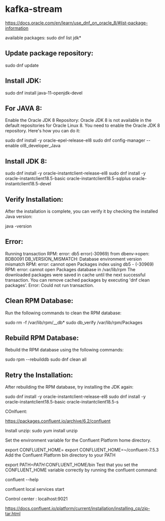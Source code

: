 ﻿# kafka-stream
https://docs.oracle.com/en/learn/use_dnf_on_oracle_8/#list-package-information

available packages:
sudo dnf list jdk*

Update package repository:
---
sudo dnf update

Install JDK:
--
sudo dnf install java-11-openjdk-devel

For JAVA 8:
------------
Enable the Oracle JDK 8 Repository:
Oracle JDK 8 is not available in the default repositories for Oracle Linux 8. You need to enable the Oracle JDK 8 repository. Here's how you can do it:

sudo dnf install -y oracle-epel-release-el8
sudo dnf config-manager --enable ol8_developer_Java

Install JDK 8:
---
sudo dnf install -y oracle-instantclient-release-el8
sudo dnf install -y oracle-instantclient18.5-basic oracle-instantclient18.5-sqlplus oracle-instantclient18.5-devel

Verify Installation:
---
After the installation is complete, you can verify it by checking the installed Java version:

java -version




Error:
-------------
Running transaction
RPM: error: db5 error(-30969) from dbenv->open: BDB0091 DB_VERSION_MISMATCH: Database environment version mismatch
RPM: error: cannot open Packages index using db5 -  (-30969)
RPM: error: cannot open Packages database in /var/lib/rpm
The downloaded packages were saved in cache until the next successful transaction.
You can remove cached packages by executing 'dnf clean packages'.
Error: Could not run transaction.

Clean RPM Database:
------
Run the following commands to clean the RPM database:

sudo rm -f /var/lib/rpm/__db*
sudo db_verify /var/lib/rpm/Packages

Rebuild RPM Database:
---
Rebuild the RPM database using the following commands:

sudo rpm --rebuilddb
sudo dnf clean all

Retry the Installation:
-----------
After rebuilding the RPM database, try installing the JDK again:


sudo dnf install -y oracle-instantclient-release-el8
sudo dnf install -y oracle-instantclient18.5-basic oracle-instantclient18.5-s


COnlfuent:

 https://packages.confluent.io/archive/6.2/confluent
 
 
 
Install unzip:
sudo yum install unzip


Set the environment variable for the Confluent Platform home directory.

export CONFLUENT_HOME=<The directory where Confluent is installed>
export CONFLUENT_HOME=~/confluent-7.5.3
Add the Confluent Platform bin directory to your PATH

export PATH=$PATH:$CONFLUENT_HOME/bin
Test that you set the CONFLUENT_HOME variable correctly by running the confluent command:

confluent --help

confluent local services start

Control center :
localhost:9021

https://docs.confluent.io/platform/current/installation/installing_cp/zip-tar.html
